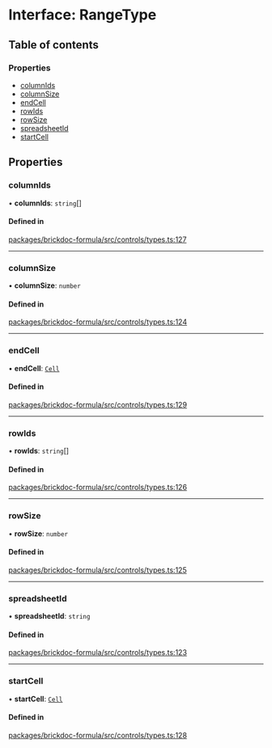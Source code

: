 # Interface: RangeType

## Table of contents

### Properties

- [columnIds](RangeType.md#columnids)
- [columnSize](RangeType.md#columnsize)
- [endCell](RangeType.md#endcell)
- [rowIds](RangeType.md#rowids)
- [rowSize](RangeType.md#rowsize)
- [spreadsheetId](RangeType.md#spreadsheetid)
- [startCell](RangeType.md#startcell)

## Properties

### <a id="columnids" name="columnids"></a> columnIds

• **columnIds**: `string`[]

#### Defined in

[packages/brickdoc-formula/src/controls/types.ts:127](https://github.com/brickdoc/brickdoc/blob/main/packages/brickdoc-formula/src/controls/types.ts#L127)

___

### <a id="columnsize" name="columnsize"></a> columnSize

• **columnSize**: `number`

#### Defined in

[packages/brickdoc-formula/src/controls/types.ts:124](https://github.com/brickdoc/brickdoc/blob/main/packages/brickdoc-formula/src/controls/types.ts#L124)

___

### <a id="endcell" name="endcell"></a> endCell

• **endCell**: [`Cell`](Cell.md)

#### Defined in

[packages/brickdoc-formula/src/controls/types.ts:129](https://github.com/brickdoc/brickdoc/blob/main/packages/brickdoc-formula/src/controls/types.ts#L129)

___

### <a id="rowids" name="rowids"></a> rowIds

• **rowIds**: `string`[]

#### Defined in

[packages/brickdoc-formula/src/controls/types.ts:126](https://github.com/brickdoc/brickdoc/blob/main/packages/brickdoc-formula/src/controls/types.ts#L126)

___

### <a id="rowsize" name="rowsize"></a> rowSize

• **rowSize**: `number`

#### Defined in

[packages/brickdoc-formula/src/controls/types.ts:125](https://github.com/brickdoc/brickdoc/blob/main/packages/brickdoc-formula/src/controls/types.ts#L125)

___

### <a id="spreadsheetid" name="spreadsheetid"></a> spreadsheetId

• **spreadsheetId**: `string`

#### Defined in

[packages/brickdoc-formula/src/controls/types.ts:123](https://github.com/brickdoc/brickdoc/blob/main/packages/brickdoc-formula/src/controls/types.ts#L123)

___

### <a id="startcell" name="startcell"></a> startCell

• **startCell**: [`Cell`](Cell.md)

#### Defined in

[packages/brickdoc-formula/src/controls/types.ts:128](https://github.com/brickdoc/brickdoc/blob/main/packages/brickdoc-formula/src/controls/types.ts#L128)
